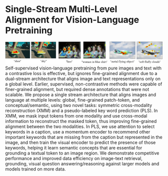 # Single-Stream Multi-Level Alignment for Vision-Language Pretraining
![examples of fine grained alignment](./simla-teaser.PNG)
Self-supervised vision-language pretraining from pure images and text with a contrastive loss is effective, but ignores fine-grained alignment due to a dual-stream architecture that aligns image and text representations only on a global level.
Earlier, supervised, non-contrastive methods were capable of finer-grained alignment, but required dense annotations that were not scalable. 
We propose a single stream architecture that aligns images and language at multiple levels: global, fine-grained patch-token, and conceptual/semantic, using two novel tasks: symmetric cross-modality reconstruction (XMM) and a pseudo-labeled key word prediction (PLS). In XMM, we mask input tokens from one modality and use cross-modal information to reconstruct the masked token, thus improving fine-grained alignment between the two modalities. In PLS, we use attention to select keywords in a caption, use a momentum encoder to recommend other important keywords that are missing from the caption but represented in the image, and then train the visual encoder to predict the presence of those keywords, helping it learn semantic concepts that are essential for grounding a textual token to an image region. 
We demonstrate competitive performance and improved data efficiency on image-text retrieval, grounding, visual question answering/reasoning against larger models and models trained on more data.